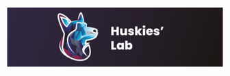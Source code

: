 ![Logo](https://github.com/luispa12/Siberian-01/blob/135fdbe8fa3de1014e68ca1c31da84fb336b7c87/Logo%202.png)
